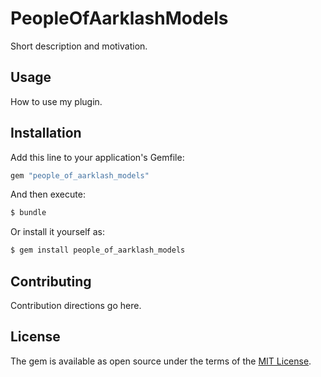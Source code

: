 # PeopleOfAarklashModels
Short description and motivation.

## Usage
How to use my plugin.

## Installation
Add this line to your application's Gemfile:

```ruby
gem "people_of_aarklash_models"
```

And then execute:
```bash
$ bundle
```

Or install it yourself as:
```bash
$ gem install people_of_aarklash_models
```

## Contributing
Contribution directions go here.

## License
The gem is available as open source under the terms of the [MIT License](https://opensource.org/licenses/MIT).
